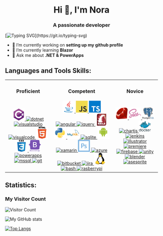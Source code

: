 <h1 align="center">Hi 👋, I'm Nora</h1>
<h3 align="center">A passionate developer</h3>

[![Typing SVG](https://readme-typing-svg.herokuapp.com?color=%236BD600&size=25&lines=Welcome+to+my+profile!)](https://git.io/typing-svg)

- 🔭 I’m currently working on **setting up my github profile**
- 🌱 I’m currently learning **Blazor**
- 💬 Ask me about **.NET & PowerApps**

<h2 align="left">Languages and Tools Skills:</h2>

<table>
<tr>
<th><h3 align="center">Proficient</h3></th>
<th><h3 align="center">Competent</h3></th>
<th><h3 align="center">Novice</h3></th>
</tr>
<td>

<div align="center">
   <a href="https://docs.microsoft.com/en-us/dotnet/csharp/" target="_blank" rel="noreferrer">
    <img
      src="https://raw.githubusercontent.com/devicons/devicon/master/icons/csharp/csharp-original.svg"
      alt="csharp"
      width="40"
      height="40"
    />
  </a>
  <a href="https://dotnet.microsoft.com/" target="_blank" rel="noreferrer">
    <img
      src="https://cdn.jsdelivr.net/gh/devicons/devicon/icons/dotnetcore/dotnetcore-original.svg"
      alt="dotnet"
      width="40"
      height="40"
    />
  </a>
  <a href="https://visualstudio.microsoft.com" target="_blank" rel="noreferrer">
    <img
      src="https://cdn.jsdelivr.net/gh/devicons/devicon/icons/visualstudio/visualstudio-plain.svg"
      alt="visualstudio"
      width="40"
      height="40"
    />
  </a>
  <a href="https://code.visualstudio.com" target="_blank" rel="noreferrer">
    <img
      src="https://cdn.jsdelivr.net/gh/devicons/devicon/icons/vscode/vscode-original.svg"
      alt="visualcode"
      width="40"
      height="40"
    />
  </a>
  <a href="https://www.w3.org/html/" target="_blank" rel="noreferrer">
    <img
      src="https://raw.githubusercontent.com/devicons/devicon/master/icons/html5/html5-original-wordmark.svg"
      alt="html5"
      width="40"
      height="40"
    />
  </a>
  <a href="https://www.w3schools.com/css/" target="_blank" rel="noreferrer">
    <img
      src="https://raw.githubusercontent.com/devicons/devicon/master/icons/css3/css3-original-wordmark.svg"
      alt="css3"
      width="40"
      height="40"
    />
  </a>
  <a href="https://getbootstrap.com" target="_blank" rel="noreferrer">
    <img
      src="https://raw.githubusercontent.com/devicons/devicon/master/icons/bootstrap/bootstrap-plain-wordmark.svg"
      alt="bootstrap"
      width="40"
      height="40"
    />
  </a>
  <a href="https://powerapps.microsoft.com/" target="_blank" rel="noreferrer">
    <img
      src="https://powerapps.microsoft.com/images/application-logos/svg/powerapps.svg"
      alt="powerapps"
      width="40"
      height="40"
    />
  </a>
  <a
    href="https://www.microsoft.com/en-us/sql-server" target="_blank" rel="noreferrer">
    <img
      src="https://www.svgrepo.com/show/303229/microsoft-sql-server-logo.svg"
      alt="mssql"
      width="40"
      height="40"
    />
  </a>
  <a href="https://git-scm.com" target="_blank" rel="noreferrer">
  <img
    src="https://cdn.jsdelivr.net/gh/devicons/devicon/icons/git/git-original.svg"
    alt="git"
    width="40"
    height="40"
  />
</a>
</div>
</td>

<td>

<div align="center"> 
   <a href="https://www.java.com" target="_blank" rel="noreferrer">
    <img
      src="https://raw.githubusercontent.com/devicons/devicon/master/icons/java/java-original.svg"
      alt="java"
      width="40"
      height="40"
    />
  </a>
  <a href="https://developer.mozilla.org/en-US/docs/Web/JavaScript" target="_blank" rel="noreferrer">
    <img
      src="https://raw.githubusercontent.com/devicons/devicon/master/icons/javascript/javascript-original.svg"
      alt="javascript"
      width="40"
      height="40"
    />
  </a>
  <a href="https://www.typescriptlang.org/" target="_blank" rel="noreferrer">
    <img
      src="https://raw.githubusercontent.com/devicons/devicon/master/icons/typescript/typescript-original.svg"
      alt="typescript"
      width="40"
      height="40"
    />
  </a>
   <a href="https://angular.io" target="_blank" rel="noreferrer">
    <img
      src="https://angular.io/assets/images/logos/angular/angular.svg"
      alt="angular"
      width="40"
      height="40"
    />
  </a>
  <a href="https://jquery.com" target="_blank" rel="noreferrer">
    <img
      src="https://cdn.jsdelivr.net/gh/devicons/devicon/icons/jquery/jquery-original.svg"
      alt="jquery"
      width="40"
      height="40"
    />
  </a>
  <a href="https://rubyonrails.org" target="_blank" rel="noreferrer">
    <img
      src="https://raw.githubusercontent.com/devicons/devicon/master/icons/rails/rails-original-wordmark.svg"
      alt="rails"
      width="40"
      height="40"
    />
  </a>
  <a href="https://www.python.org" target="_blank" rel="noreferrer">
    <img
      src="https://raw.githubusercontent.com/devicons/devicon/master/icons/python/python-original.svg"
      alt="python"
      width="40"
      height="40"
    />
  </a>
  <a href="https://www.mysql.com/" target="_blank" rel="noreferrer">
    <img
      src="https://raw.githubusercontent.com/devicons/devicon/master/icons/mysql/mysql-original-wordmark.svg"
      alt="mysql"
      width="40"
      height="40"
    />
  </a>
  <a href="https://www.sqlite.org/" target="_blank" rel="noreferrer">
    <img
      src="https://www.vectorlogo.zone/logos/sqlite/sqlite-icon.svg"
      alt="sqlite"
      width="40"
      height="40"
    />
  </a>
  <a href="https://developer.android.com" target="_blank" rel="noreferrer">
    <img
      src="https://raw.githubusercontent.com/devicons/devicon/master/icons/android/android-original-wordmark.svg"
      alt="android"
      width="40"
      height="40"
    />
  </a>
  <a
    href="https://dotnet.microsoft.com/apps/xamarin" target="_blank" rel="noreferrer">
    <img
      src="https://raw.githubusercontent.com/detain/svg-logos/780f25886640cef088af994181646db2f6b1a3f8/svg/xamarin.svg"
      alt="xamarin"
      width="40"
      height="40"
    />
  </a>
  <a href="https://www.adobe.com/products/photoshop.html" target="_blank" rel="noreferrer">
    <img
        src="https://raw.githubusercontent.com/devicons/devicon/master/icons/photoshop/photoshop-line.svg"
        alt="photoshop"
        width="40"
        height="40"
    />
  </a>
  <a href="https://azure.microsoft.com/en-in/" target="_blank" rel="noreferrer">
    <img
      src="https://www.vectorlogo.zone/logos/microsoft_azure/microsoft_azure-icon.svg"
      alt="azure"
      width="40"
      height="40"
    />
  </a>
  <a href="https://bitbucket.org/product" target="_blank" rel="noreferrer">
    <img
      src="https://cdn.jsdelivr.net/gh/devicons/devicon/icons/bitbucket/bitbucket-original.svg"
      alt="bitbucket"
      width="40"
      height="40"
    />
  </a>
  <a
    href="https://www.atlassian.com/software/jira" target="_blank" rel="noreferrer">
    <img
      src="https://cdn.jsdelivr.net/gh/devicons/devicon/icons/jira/jira-original.svg"
      alt="jira"
      width="40"
      height="40"
    />
  </a>
  <a href="https://www.linux.org/" target="_blank" rel="noreferrer">
    <img
      src="https://raw.githubusercontent.com/devicons/devicon/master/icons/linux/linux-original.svg"
      alt="linux"
      width="40"
      height="40"
    />
  </a>
  <a href="https://www.gnu.org/software/bash/" target="_blank" rel="noreferrer">
  <img
    src="https://upload.wikimedia.org/wikipedia/commons/4/4b/Bash_Logo_Colored.svg"
    alt="bash"
    width="40"
    height="40"
  />
  </a>
  <a href="https://www.raspberrypi.org" target="_blank" rel="noreferrer">
  <img
    src="https://cdn.jsdelivr.net/gh/devicons/devicon/icons/raspberrypi/raspberrypi-original.svg"
    alt="rasberrypi"
    width="40"
    height="40"
  />
  </a>
</div>
</td>

<td>

<div align="center"> 
  <a href="https://www.ruby-lang.org/en/" target="_blank" rel="noreferrer">
    <img
      src="https://raw.githubusercontent.com/devicons/devicon/master/icons/ruby/ruby-original.svg"
      alt="ruby"
      width="40"
      height="40"
    />
  </a>
  <a href="https://sass-lang.com" target="_blank" rel="noreferrer">
    <img
      src="https://raw.githubusercontent.com/devicons/devicon/master/icons/sass/sass-original.svg"
      alt="sass"
      width="40"
      height="40"
    />
  </a>
  <a href="https://www.postgresql.org" target="_blank" rel="noreferrer">
    <img
      src="https://raw.githubusercontent.com/devicons/devicon/master/icons/postgresql/postgresql-original-wordmark.svg"
      alt="postgresql"
      width="40"
      height="40"
    />
  </a>  
    <a href="https://www.chartjs.org" target="_blank" rel="noreferrer">
    <img
      src="https://www.chartjs.org/media/logo-title.svg"
      alt="chartjs"
      width="40"
      height="40"
    />
  </a>
  <a href="https://www.docker.com/" target="_blank" rel="noreferrer">
    <img
      src="https://raw.githubusercontent.com/devicons/devicon/master/icons/docker/docker-original-wordmark.svg"
      alt="docker"
      width="40"
      height="40"
    />
  </a>
  <a href="https://www.jenkins.io" target="_blank" rel="noreferrer">
    <img
      src="https://www.vectorlogo.zone/logos/jenkins/jenkins-icon.svg"
      alt="jenkins"
      width="40"
      height="40"
    />
  </a>
  <a href="https://www.adobe.com/in/products/illustrator.html" target="_blank" rel="noreferrer">
    <img
      src="https://www.vectorlogo.zone/logos/adobe_illustrator/adobe_illustrator-icon.svg"
      alt="illustrator"
      width="40"
      height="40"
    />
  </a>
  <a href="https://www.adobe.com/products/premiere.html" target="_blank" rel="noreferrer">
    <img
        src="https://cdn.jsdelivr.net/gh/devicons/devicon/icons/premierepro/premierepro-original.svg"
        alt="premiere"
        width="40"
        height="40"
    />
  </a>
  <a href="https://firebase.google.com/" target="_blank" rel="noreferrer">
    <img
      src="https://www.vectorlogo.zone/logos/firebase/firebase-icon.svg"
      alt="firebase"
      width="40"
      height="40"
    />
  </a>
  <a href="https://unity.com" target="_blank" rel="noreferrer">
    <img
      src="https://cdn.jsdelivr.net/gh/devicons/devicon/icons/unity/unity-original.svg"
      alt="unity"
      width="40"
      height="40"
    />
  </a>
  <a href="https://www.blender.org" target="_blank" rel="noreferrer">
    <img
      src="https://upload.wikimedia.org/wikipedia/commons/0/0c/Blender_logo_no_text.svg"
      alt="blender"
      width="40"
      height="40"
    />
  </a>
  <a href="https://www.aseprite.org" target="_blank" rel="noreferrer">
    <img
      src="https://upload.wikimedia.org/wikipedia/commons/9/98/Aseprite_logo.png"
      alt="asesprite"
      width="40"
      height="40"
    />
  </a>   
</div>
</td>

</table>

<h2 align="left">Statistics:</h2>

<h3 align="left">My Visitor Count</h3>

![Visitor Count](https://profile-counter.glitch.me/{Hiekkan}/count.svg)

![My GitHub stats](https://github-readme-stats.vercel.app/api?username=Hiekkan&theme=chartreuse-dark&show_icons=true)

[![Top Langs](https://github-readme-stats.vercel.app/api/top-langs/?username=Hiekkan&theme=chartreuse-dark&layout=compact)](https://github.com/anuraghazra/github-readme-stats)
